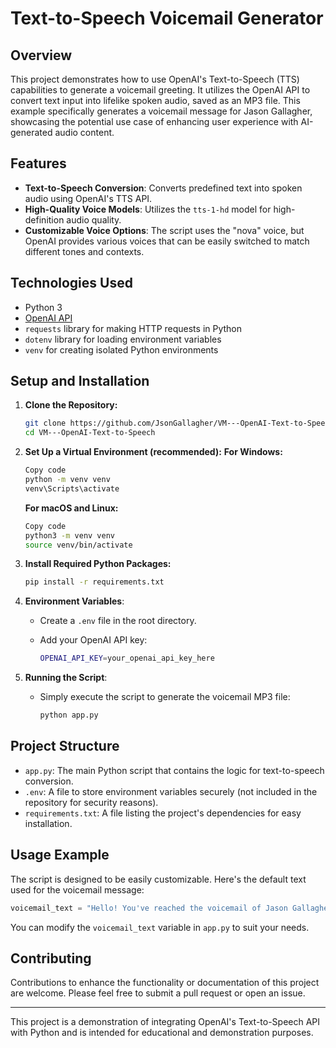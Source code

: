 # Text-to-Speech Voicemail Generator

## Overview

This project demonstrates how to use OpenAI's Text-to-Speech (TTS) capabilities to generate a voicemail greeting. It utilizes the OpenAI API to convert text input into lifelike spoken audio, saved as an MP3 file. This example specifically generates a voicemail message for Jason Gallagher, showcasing the potential use case of enhancing user experience with AI-generated audio content.

## Features

- **Text-to-Speech Conversion**: Converts predefined text into spoken audio using OpenAI's TTS API.
- **High-Quality Voice Models**: Utilizes the `tts-1-hd` model for high-definition audio quality.
- **Customizable Voice Options**: The script uses the "nova" voice, but OpenAI provides various voices that can be easily switched to match different tones and contexts.

## Technologies Used

- Python 3
- [OpenAI API](https://openai.com/api/)
- `requests` library for making HTTP requests in Python
- `dotenv` library for loading environment variables
- `venv` for creating isolated Python environments

## Setup and Installation

1. **Clone the Repository:**

   ```bash
   git clone https://github.com/JsonGallagher/VM---OpenAI-Text-to-Speech
   cd VM---OpenAI-Text-to-Speech
   ```

2. **Set Up a Virtual Environment (recommended):**
**For Windows:**

    ```bash
    Copy code
    python -m venv venv
    venv\Scripts\activate
    ```

    **For macOS and Linux:**

    ```bash
    Copy code
    python3 -m venv venv
    source venv/bin/activate
    ```

3. **Install Required Python Packages:**

   ```bash
   pip install -r requirements.txt
   ```

4. **Environment Variables**:

   - Create a `.env` file in the root directory.
   - Add your OpenAI API key:

     ```bash
     OPENAI_API_KEY=your_openai_api_key_here
     ```

5. **Running the Script**:
   - Simply execute the script to generate the voicemail MP3 file:

     ```bash
     python app.py
     ```

## Project Structure

- `app.py`: The main Python script that contains the logic for text-to-speech conversion.
- `.env`: A file to store environment variables securely (not included in the repository for security reasons).
- `requirements.txt`: A file listing the project's dependencies for easy installation.

## Usage Example

The script is designed to be easily customizable. Here's the default text used for the voicemail message:

```python
voicemail_text = "Hello! You've reached the voicemail of Jason Gallagher. He is currently either on another call or unavailable. Please leave your name, number, and a brief message after the tone. For a quicker response, feel free to text this number. We appreciate your call and look forward to speaking with you soon. Thank you!"
```

You can modify the `voicemail_text` variable in `app.py` to suit your needs.

## Contributing

Contributions to enhance the functionality or documentation of this project are welcome. Please feel free to submit a pull request or open an issue.

---

This project is a demonstration of integrating OpenAI's Text-to-Speech API with Python and is intended for educational and demonstration purposes.
